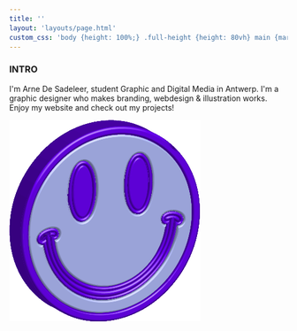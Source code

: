 ```yaml
---
title: ''
layout: 'layouts/page.html'
custom_css: 'body {height: 100%;} .full-height {height: 80vh} main {margin-bottom: 0; position: relative;} main p {position: absolute; bottom: 0; width: 30em;} main h3 {color: #6A00F4; position: absolute; bottom: 0; line-height: 2em;} header nav ul li a:hover {color: #6A01F4;} .intro {margin: 0;}'
---
```

<div class="full-height">
<h3>INTRO</h3>
<p class="intro">I'm Arne De Sadeleer, student Graphic and Digital Media in Antwerp. I'm a graphic designer who makes branding, webdesign & illustration works. Enjoy my website and check out my projects!</p>

<img class="ventje" src="img/smiley.png">
</div>
